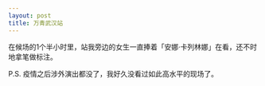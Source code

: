 ```yaml
---
layout: post
title: 万青武汉站
---
```


在候场的1个半小时里，站我旁边的女生一直捧着「安娜·卡列林娜」在看，还不时地拿笔做标注。

P.S. 疫情之后涉外演出都没了，我好久没看过如此高水平的现场了。

